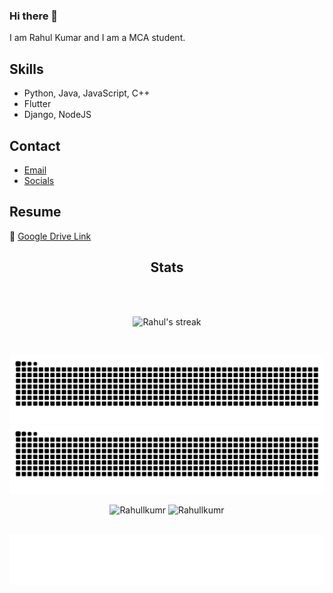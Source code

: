 ### Hi there 👋

I am Rahul Kumar and I am a MCA student.

## Skills
- Python, Java, JavaScript, C++
- Flutter
- Django, NodeJS

## Contact
- [Email](mailto:kumarrahul771996@gmail.com)
- [Socials](https://bit.ly/m/codingrah)

## Resume
📃 [Google Drive Link](https://drive.google.com/a)

<!--

<h2 align="center">Languages and Tools:</h2>
<p align="center"> 
  <img src="https://skillicons.dev/icons?i=androidstudio,aws,c,flutter,html,firebase,flask,js,mysql,php,py,java,vscode,nodejs,electron,git,github,linux,bash,discord,sqlite&perline=7">
</p>

-->

<h2 align="center">Stats</h2>

<br> <br>

<p align="center">
    <img alt="Rahul's streak" src="https://github-readme-streak-stats.herokuapp.com/?user=Rahullkumr&theme=black-ice&hide_border=true&stroke=0000&background=060A0CD0"/>
</p><br />

<div align="center">
  
![github contribution grid snake animation](https://github.com/Rahullkumr/Rahullkumr/blob/output/github-contribution-grid-snake.svg#gh-dark-mode-only)
![github contribution grid snake animation](https://github.com/Rahullkumr/Rahullkumr/blob/output/github-contribution-grid-snake.svg#gh-light-mode-only)
  
<img src="https://github-readme-stats.vercel.app/api/top-langs?username=Rahullkumr&layout=compact&include_all_commits=true&count_private=true&show_icons=true&line_height=20&title_color=7A7ADB&icon_color=2234AE&text_color=D3D3D3&bg_color=0,000000,130F40" alt="Rahullkumr" />
  
<img src="https://github-readme-stats.vercel.app/api?username=Rahullkumr&show_icons=true&line_height=20&title_color=7A7ADB&icon_color=2234AE&text_color=D3D3D3&bg_color=0,000000,130F40&include_all_commits=false&count_private=true" alt="Rahullkumr" />
  
</div>

<br />
<p align="center">
    <img src="https://github.com/Rahullkumr/Rahullkumr/blob/main/bye.svg">
</p>
